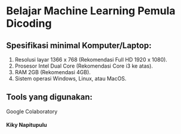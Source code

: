 # Belajar Machine Learning Pemula Dicoding

## Spesifikasi minimal Komputer/Laptop:
1. Resolusi layar 1366 x 768 (Rekomendasi Full HD 1920 x 1080).
2. Prosesor Intel Dual Core (Rekomendasi Core i3 ke atas).
3. RAM 2GB (Rekomendasi 4GB).
4. Sistem operasi Windows, Linux, atau MacOS.

## Tools yang digunakan:
Google Colaboratory

#### Kiky Napitupulu
